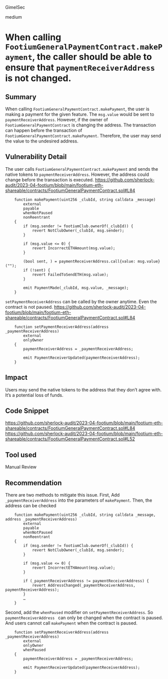 GimelSec

medium

# When calling `FootiumGeneralPaymentContract.makePayment`, the caller should be able to ensure that `paymentReceiverAddress` is not changed.

## Summary

When calling `FootiumGeneralPaymentContract.makePayment`, the user is making a payment for the given feature. The `msg.value` would be sent to `paymentReceiverAddress`. However, if the owner of `FootiumGeneralPaymentContract` is changing the address. The transaction can happen before the transaction of `FootiumGeneralPaymentContract.makePayment`. Therefore, the user may send the value to the undesired address.

## Vulnerability Detail

The user calls `FootiumGeneralPaymentContract.makePayment` and sends the native tokens to `paymentReceiverAddress`. However, the address could change before the transaction is executed.
https://github.com/sherlock-audit/2023-04-footium/blob/main/footium-eth-shareable/contracts/FootiumGeneralPaymentContract.sol#L84
```solidity
    function makePayment(uint256 _clubId, string calldata _message)
        external
        payable
        whenNotPaused
        nonReentrant
    {
        if (msg.sender != footiumClub.ownerOf(_clubId)) {
            revert NotClubOwner(_clubId, msg.sender);
        }

        if (msg.value <= 0) {
            revert IncorrectETHAmount(msg.value);
        }

        (bool sent, ) = paymentReceiverAddress.call{value: msg.value}("");
        if (!sent) {
            revert FailedToSendETH(msg.value);
        }

        emit PaymentMade(_clubId, msg.value, _message);
    }
```
`setPaymentReceiverAddress` can be called by the owner anytime. Even the contract is not paused.
https://github.com/sherlock-audit/2023-04-footium/blob/main/footium-eth-shareable/contracts/FootiumGeneralPaymentContract.sol#L84
```solidity
    function setPaymentReceiverAddress(address _paymentReceiverAddress)
        external
        onlyOwner
    {
        paymentReceiverAddress = _paymentReceiverAddress;

        emit PaymentReceiverUpdated(paymentReceiverAddress);
    }
```

## Impact

Users may send the native tokens to the address that they don’t agree with. It’s a potential loss of funds.

## Code Snippet

https://github.com/sherlock-audit/2023-04-footium/blob/main/footium-eth-shareable/contracts/FootiumGeneralPaymentContract.sol#L84
https://github.com/sherlock-audit/2023-04-footium/blob/main/footium-eth-shareable/contracts/FootiumGeneralPaymentContract.sol#L52

## Tool used

Manual Review

## Recommendation

There are two methods to mitigate this issue.
First, Add `_paymentReceiverAddress` into the parameters of `makePayment`. Then, the address can be checked
```solidity
    function makePayment(uint256 _clubId, string calldata _message, address _paymentReceiverAddress)
        external
        payable
        whenNotPaused
        nonReentrant
    {
        if (msg.sender != footiumClub.ownerOf(_clubId)) {
            revert NotClubOwner(_clubId, msg.sender);
        }

        if (msg.value <= 0) {
            revert IncorrectETHAmount(msg.value);
        }

        if (_paymentReceiverAddress != paymentReceiverAddress) {
            revert AddressChanged(_paymentReceiverAddress, paymentReceiverAddress);
        }
        …
    }
```


Second, add the `whenPaused` modifier on `setPaymentReceiverAddress`. So `paymentReceiverAddress ` can only be changed when the contract is paused. And users cannot call `makePayment` when the contract is paused.
```solidity
    function setPaymentReceiverAddress(address _paymentReceiverAddress)
        external
        onlyOwner
        whenPaused
    {
        paymentReceiverAddress = _paymentReceiverAddress;

        emit PaymentReceiverUpdated(paymentReceiverAddress);
    }
```
